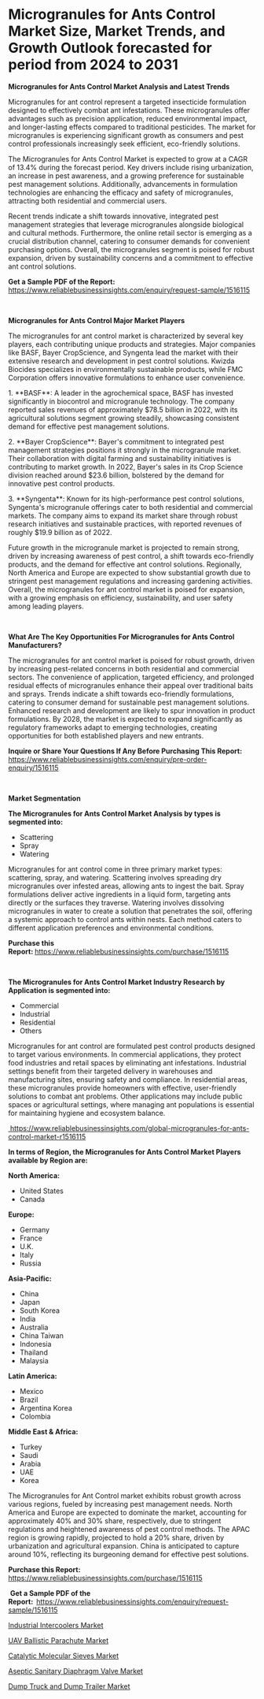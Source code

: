 <p><h1>Microgranules for Ants Control Market Size, Market Trends, and Growth Outlook forecasted for period from 2024 to 2031</h1></p><p><strong>Microgranules for Ants Control Market Analysis and Latest Trends</strong></p>
<p><p>Microgranules for ant control represent a targeted insecticide formulation designed to effectively combat ant infestations. These microgranules offer advantages such as precision application, reduced environmental impact, and longer-lasting effects compared to traditional pesticides. The market for microgranules is experiencing significant growth as consumers and pest control professionals increasingly seek efficient, eco-friendly solutions. </p><p>The Microgranules for Ants Control Market is expected to grow at a CAGR of 13.4% during the forecast period. Key drivers include rising urbanization, an increase in pest awareness, and a growing preference for sustainable pest management solutions. Additionally, advancements in formulation technologies are enhancing the efficacy and safety of microgranules, attracting both residential and commercial users. </p><p>Recent trends indicate a shift towards innovative, integrated pest management strategies that leverage microgranules alongside biological and cultural methods. Furthermore, the online retail sector is emerging as a crucial distribution channel, catering to consumer demands for convenient purchasing options. Overall, the microgranules segment is poised for robust expansion, driven by sustainability concerns and a commitment to effective ant control solutions.</p></p>
<p><strong>Get a Sample PDF of the Report:&nbsp;</strong> <a href="https://www.reliablebusinessinsights.com/enquiry/request-sample/1516115?utm_campaign=62&utm_medium=2&utm_source=Github&utm_content=ia&utm_term=27102024&utm_id=microgranules-for-ants-control">https://www.reliablebusinessinsights.com/enquiry/request-sample/1516115</a></p>
<p>&nbsp;</p>
<p><strong>Microgranules for Ants Control Major Market Players</strong></p>
<p><p>The microgranules for ant control market is characterized by several key players, each contributing unique products and strategies. Major companies like BASF, Bayer CropScience, and Syngenta lead the market with their extensive research and development in pest control solutions. Kwizda Biocides specializes in environmentally sustainable products, while FMC Corporation offers innovative formulations to enhance user convenience.</p><p>1. **BASF**: A leader in the agrochemical space, BASF has invested significantly in biocontrol and microgranule technology. The company reported sales revenues of approximately $78.5 billion in 2022, with its agricultural solutions segment growing steadily, showcasing consistent demand for effective pest management solutions.</p><p>2. **Bayer CropScience**: Bayer's commitment to integrated pest management strategies positions it strongly in the microgranule market. Their collaboration with digital farming and sustainability initiatives is contributing to market growth. In 2022, Bayer's sales in its Crop Science division reached around $23.6 billion, bolstered by the demand for innovative pest control products.</p><p>3. **Syngenta**: Known for its high-performance pest control solutions, Syngenta's microgranule offerings cater to both residential and commercial markets. The company aims to expand its market share through robust research initiatives and sustainable practices, with reported revenues of roughly $19.9 billion as of 2022.</p><p>Future growth in the microgranule market is projected to remain strong, driven by increasing awareness of pest control, a shift towards eco-friendly products, and the demand for effective ant control solutions. Regionally, North America and Europe are expected to show substantial growth due to stringent pest management regulations and increasing gardening activities. Overall, the microgranules for ant control market is poised for expansion, with a growing emphasis on efficiency, sustainability, and user safety among leading players.</p></p>
<p>&nbsp;</p>
<p><strong>What Are The Key Opportunities For Microgranules for Ants Control Manufacturers?</strong></p>
<p><p>The microgranules for ant control market is poised for robust growth, driven by increasing pest-related concerns in both residential and commercial sectors. The convenience of application, targeted efficiency, and prolonged residual effects of microgranules enhance their appeal over traditional baits and sprays. Trends indicate a shift towards eco-friendly formulations, catering to consumer demand for sustainable pest management solutions. Enhanced research and development are likely to spur innovation in product formulations. By 2028, the market is expected to expand significantly as regulatory frameworks adapt to emerging technologies, creating opportunities for both established players and new entrants.</p></p>
<p><strong>Inquire or Share Your Questions If Any Before Purchasing This Report:</strong> <a href="https://www.reliablebusinessinsights.com/enquiry/pre-order-enquiry/1516115?utm_campaign=62&utm_medium=2&utm_source=Github&utm_content=ia&utm_term=27102024&utm_id=microgranules-for-ants-control">https://www.reliablebusinessinsights.com/enquiry/pre-order-enquiry/1516115</a></p>
<p>&nbsp;</p>
<p><strong>Market Segmentation</strong></p>
<p><strong>The Microgranules for Ants Control Market Analysis by types is segmented into:</strong></p>
<p><ul><li>Scattering</li><li>Spray</li><li>Watering</li></ul></p>
<p><p>Microgranules for ant control come in three primary market types: scattering, spray, and watering. Scattering involves spreading dry microgranules over infested areas, allowing ants to ingest the bait. Spray formulations deliver active ingredients in a liquid form, targeting ants directly or the surfaces they traverse. Watering involves dissolving microgranules in water to create a solution that penetrates the soil, offering a systemic approach to control ants within nests. Each method caters to different application preferences and environmental conditions.</p></p>
<p><strong>Purchase this Report:&nbsp;</strong><a href="https://www.reliablebusinessinsights.com/purchase/1516115?utm_campaign=62&utm_medium=2&utm_source=Github&utm_content=ia&utm_term=27102024&utm_id=microgranules-for-ants-control">https://www.reliablebusinessinsights.com/purchase/1516115</a></p>
<p>&nbsp;</p>
<p><strong>The Microgranules for Ants Control Market Industry Research by Application is segmented into:</strong></p>
<p><ul><li>Commercial</li><li>Industrial</li><li>Residential</li><li>Others</li></ul></p>
<p><p>Microgranules for ant control are formulated pest control products designed to target various environments. In commercial applications, they protect food industries and retail spaces by eliminating ant infestations. Industrial settings benefit from their targeted delivery in warehouses and manufacturing sites, ensuring safety and compliance. In residential areas, these microgranules provide homeowners with effective, user-friendly solutions to combat ant problems. Other applications may include public spaces or agricultural settings, where managing ant populations is essential for maintaining hygiene and ecosystem balance.</p></p>
<p><a href="https://www.reliablebusinessinsights.com/global-microgranules-for-ants-control-market-r1516115?utm_campaign=62&utm_medium=2&utm_source=Github&utm_content=ia&utm_term=27102024&utm_id=microgranules-for-ants-control">&nbsp;https://www.reliablebusinessinsights.com/global-microgranules-for-ants-control-market-r1516115</a></p>
<p><strong>In terms of Region, the Microgranules for Ants Control Market Players available by Region are:</strong></p>
<p>
    <p> <strong> North America: </strong>
        <ul>
            <li>United States</li>
            <li>Canada</li>
        </ul>
        </p> 
    <p> <strong> Europe: </strong>
        <ul>
            <li>Germany</li>
            <li>France</li>
            <li>U.K.</li>
            <li>Italy</li>
            <li>Russia</li>
        </ul>
        </p> 
    <p> <strong> Asia-Pacific: </strong>
        <ul>
            <li>China</li>
            <li>Japan</li>
            <li>South Korea</li>
            <li>India</li>
            <li>Australia</li>
            <li>China Taiwan</li>
            <li>Indonesia</li>
            <li>Thailand</li>
            <li>Malaysia</li>
        </ul>
        </p> 
    <p> <strong> Latin America: </strong>
        <ul>
            <li>Mexico</li>
            <li>Brazil</li>
            <li>Argentina Korea</li>
            <li>Colombia</li>
        </ul>
        </p> 
    <p> <strong> Middle East & Africa: </strong>
        <ul>
            <li>Turkey</li>
            <li>Saudi</li>
            <li>Arabia</li>
            <li>UAE</li>
            <li>Korea</li>
        </ul>
    </p>
    </p>
<p><p>The Microgranules for Ant Control market exhibits robust growth across various regions, fueled by increasing pest management needs. North America and Europe are expected to dominate the market, accounting for approximately 40% and 30% share, respectively, due to stringent regulations and heightened awareness of pest control methods. The APAC region is growing rapidly, projected to hold a 20% share, driven by urbanization and agricultural expansion. China is anticipated to capture around 10%, reflecting its burgeoning demand for effective pest solutions.</p></p>
<p><strong>Purchase this Report: </strong><a href="https://www.reliablebusinessinsights.com/purchase/1516115?utm_campaign=62&utm_medium=2&utm_source=Github&utm_content=ia&utm_term=27102024&utm_id=microgranules-for-ants-control">https://www.reliablebusinessinsights.com/purchase/1516115</a></p>
<p>&nbsp;<strong>Get a Sample PDF of the Report:&nbsp;&nbsp;</strong><a href="https://www.reliablebusinessinsights.com/enquiry/request-sample/1516115?utm_campaign=62&utm_medium=2&utm_source=Github&utm_content=ia&utm_term=27102024&utm_id=microgranules-for-ants-control">https://www.reliablebusinessinsights.com/enquiry/request-sample/1516115</a></p>
<p><strong></strong></p>
<p><p><a href="https://www.linkedin.com/pulse/industrial-intercoolers-market-global-insights-regional-d50we?trk=public_post_embed_feed-article-content&utm_campaign=62&utm_medium=2&utm_source=Github&utm_content=ia&utm_term=27102024&utm_id=microgranules-for-ants-control">Industrial Intercoolers Market</a></p><p><a href="https://issuu.com/reportprime-2/docs/uav-ballistic-parachute-market-size_4cbab535e38242?utm_campaign=62&utm_medium=2&utm_source=Github&utm_content=ia&utm_term=27102024&utm_id=microgranules-for-ants-control">UAV Ballistic Parachute Market</a></p><p><a href="https://github.com/stumpefzclearez/Market-Research-Report-List-1/blob/main/catalytic-molecular-sieves-market.md?utm_campaign=62&utm_medium=2&utm_source=Github&utm_content=ia&utm_term=27102024&utm_id=microgranules-for-ants-control">Catalytic Molecular Sieves Market</a></p><p><a href="https://issuu.com/reportprime-2/docs/aseptic-sanitary-diaphragm-valve-ma_fb7d503aa6912a?utm_campaign=62&utm_medium=2&utm_source=Github&utm_content=ia&utm_term=27102024&utm_id=microgranules-for-ants-control">Aseptic Sanitary Diaphragm Valve Market</a></p><p><a href="https://www.linkedin.com/pulse/global-dump-truck-trailer-market-opportunities-forecast-92e9c?trk=public_post_embed_feed-article-content&utm_campaign=62&utm_medium=2&utm_source=Github&utm_content=ia&utm_term=27102024&utm_id=microgranules-for-ants-control">Dump Truck and Dump Trailer Market</a></p></p>
